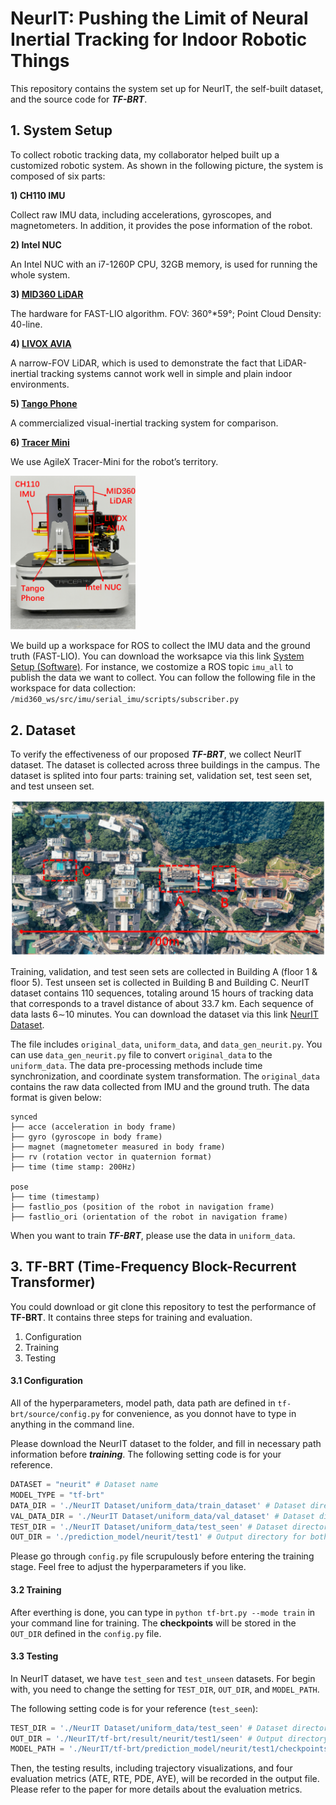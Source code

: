 # NeurIT: Pushing the Limit of Neural Inertial Tracking for Indoor Robotic Things

This repository contains the system set up for NeurIT, the self-built dataset, and the source code for ***TF-BRT***.

## 1. System Setup

To collect robotic tracking data, my collaborator helped built up a customized robotic system. As shown in the following picture, the system is composed of six parts:

**1) CH110 IMU**

Collect raw IMU data, including accelerations, gyroscopes, and magnetometers. In addition, it provides the pose information of the robot.

**2) Intel NUC**

An Intel NUC with an i7-1260P CPU, 32GB memory, is used for running the whole system.

**3) [MID360 LiDAR](https://www.livoxtech.com/mid-360)**

The hardware for FAST-LIO algorithm. FOV: 360°*59°; Point Cloud Density: 40-line.

**4) [LIVOX AVIA](https://www.livoxtech.com/avia)**

A narrow-FOV LiDAR, which is used to demonstrate the fact that LiDAR-inertial tracking systems cannot work well in simple and plain indoor environments.

**5) [Tango Phone](https://www.lenovo.com/il/en/tango/)**

A commercialized visual-inertial tracking system for comparison.

**6) [Tracer Mini](https://www.agilex.ai/chassis/2)**

We use AgileX Tracer-Mini for the robot’s territory.

<img src="./photo/system-setup.png" width="200">

We build up a workspace for ROS to collect the IMU data and the ground truth (FAST-LIO). You can download the worksapce via this link [System Setup (Software)](https://datahub.hku.hk/collections/NeurIT/7086466). For instance, we costomize a ROS topic `imu_all` to publish the data we want to collect. You can follow the following file in the workspace for data collection: `/mid360_ws/src/imu/serial_imu/scripts/subscriber.py`

## 2. Dataset

To verify the effectiveness of our proposed ***TF-BRT***, we collect NeurIT dataset. The dataset is collected across three buildings in the campus. The dataset is splited into four parts: training set, validation set, test seen set, and test unseen set.

<img src="./photo/topview.png" width="600">

Training, validation, and test seen sets are collected in Building A (floor 1 & floor 5). Test unseen set is collected in Building B and Building C. NeurIT dataset contains 110 sequences, totaling around 15 hours of tracking data that corresponds to a travel distance of about 33.7 km. Each sequence of data lasts 6∼10 minutes. You can download the dataset via this link [NeurIT Dataset](https://datahub.hku.hk/collections/NeurIT/7086466).

The file includes `original_data`, `uniform_data`, and `data_gen_neurit.py`. You can use `data_gen_neurit.py` file to convert `original_data` to the `uniform_data`. The data pre-processing methods include time synchronization, and coordinate system transformation. The `original_data` contains the raw data collected from IMU and the ground truth. The data format is given below:

```
synced
├── acce (acceleration in body frame)
├── gyro (gyroscope in body frame)
├── magnet (magnetometer measured in body frame)
├── rv (rotation vector in quaternion format)
├── time (time stamp: 200Hz)

pose
├── time (timestamp)
├── fastlio_pos (position of the robot in navigation frame)
├── fastlio_ori (orientation of the robot in navigation frame)

```

When you want to train ***TF-BRT***, please use the data in `uniform_data`.

## 3. TF-BRT (Time-Frequency Block-Recurrent Transformer)

You could download or git clone this repository to test the performance of **TF-BRT**. It contains three steps for training and evaluation.

1. Configuration
2. Training
3. Testing

#### 3.1 Configuration

All of the hyperparameters, model path, data path are defined in `tf-brt/source/config.py` for convenience, as you donnot have to type in anything in the command line.

Please download the NeurIT dataset to the folder, and fill in necessary path information before ***training***. The following setting code is for your reference.

```python
DATASET = "neurit" # Dataset name
MODEL_TYPE = "tf-brt"
DATA_DIR = './NeurIT Dataset/uniform_data/train_dataset' # Dataset directory for training
VAL_DATA_DIR = './NeurIT Dataset/uniform_data/val_dataset' # Dataset directory for validation
TEST_DIR = './NeurIT Dataset/uniform_data/test_seen' # Dataset directory for testing (test_seen & test_unseen)
OUT_DIR = './prediction_model/neurit/test1' # Output directory for both traning and testing
```

Please go through `config.py` file scrupulously before entering the training stage. Feel free to adjust the hyperparameters if you like.

#### 3.2 Training

After everthing is done, you can type in `python tf-brt.py --mode train` in your command line for training. The **checkpoints** will be stored in the `OUT_DIR` defined in the `config.py` file.

#### 3.3 Testing

In NeurIT dataset, we have `test_seen` and `test_unseen` datasets. For begin with, you need to change the setting for `TEST_DIR`, `OUT_DIR`, and `MODEL_PATH`.

The following setting code is for your reference (`test_seen`):

```python
TEST_DIR = './NeurIT Dataset/uniform_data/test_seen' # Dataset directory for testing (test_seen & test_unseen)
OUT_DIR = './NeurIT/tf-brt/result/neurit/test1/seen' # Output directory for both traning and testing
MODEL_PATH = './NeurIT/tf-brt/prediction_model/neurit/test1/checkpoints/checkpoint.pt' # Model path for testing
```

Then, the testing results, including trajectory visualizations, and four evaluation metrics (ATE, RTE, PDE, AYE), will be recorded in the output file. Please refer to the paper for more details about the evaluation metrics.
